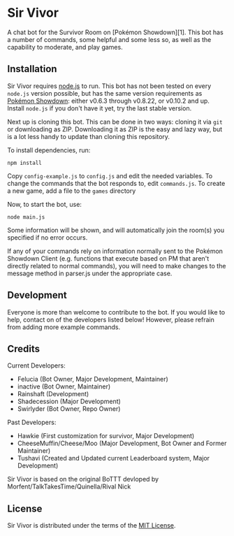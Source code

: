 Sir Vivor
====================

A chat bot for the Survivor Room on [Pokémon Showdown][1]. This bot has a number of commands, some helpful and some less so, as well as the capability to moderate, and play games. 


Installation
------------

Sir Vivor requires [node.js][2] to run.
This bot has not been tested on every `node.js` version possible, but has the same version requirements as [Pokémon Showdown][3]: either v0.6.3 through v0.8.22, or v0.10.2 and up.
Install `node.js` if you don't have it yet, try the last stable version.

Next up is cloning this bot. This can be done in two ways: cloning it via `git` or downloading as ZIP.
Downloading it as ZIP is the easy and lazy way, but is a lot less handy to update than cloning this repository.

To install dependencies, run:

    npm install

Copy `config-example.js` to `config.js` and edit the needed variables.
To change the commands that the bot responds to, edit `commands.js`.
To create a new game, add a file to the `games` directory

Now, to start the bot, use:

    node main.js

Some information will be shown, and will automatically join the room(s) you specified if no error occurs.

  [2]: http://nodejs.org/
  [3]: https://github.com/Zarel/Pokemon-Showdown

If any of your commands rely on information normally sent to the Pokémon Showdown Client (e.g. functions that execute based on PM that aren't directly related to normal commands), you will need to make changes to the message method in parser.js under the appropriate case.

Development
-----------
Everyone is more than welcome to contribute to the bot. 
If you would like to help, contact on of the developers listed below!
However, please refrain from adding more example commands.

Credits
-------
Current Developers:
- Felucia (Bot Owner, Major Development, Maintainer)
- inactive (Bot Owner, Maintainer)
- Rainshaft (Development)
- Shadecession (Major Development)
- Swirlyder (Bot Owner, Repo Owner)
   
 Past Developers:
 - Hawkie (First customization for survivor, Major Development)
 - CheeseMuffin/Cheese/Moo (Major Development, Bot Owner and Former Maintainer)
- Tushavi (Created and Updated current Leaderboard system, Major Development)
   
 Sir Vivor is based on the original BoTTT devloped by Morfent/TalkTakesTime/Quinella/Rival Nick

License
-------

Sir Vivor is distributed under the terms of the [MIT License][5].

  [5]: https://github.com/Swirlyder/I-m-a-sirvivor/blob/master/workspace%20sir%20vivor/README.md
